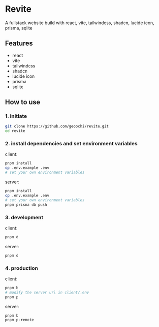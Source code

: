 # Revite

A fullstack website build with react, vite, tailwindcss, shadcn, lucide icon, prisma, sqlite

## Features

- react
- vite
- tailwindcss
- shadcn
- lucide icon
- prisma
- sqlite

## How to use

### 1. initiate

```sh
git clone https://github.com/geoochi/revite.git
cd revite
```

### 2. install dependencies and set environment variables

client:

```sh
pnpm install
cp .env.example .env
# set your own environment variables
```

server:

```sh
pnpm install
cp .env.example .env
# set your own environment variables
pnpm prisma db push
```

### 3. development

client:

```sh
pnpm d
```

server:

```sh
pnpm d
```

### 4. production

client:

```sh
pnpm b
# modify the server url in client/.env
pnpm p
```

server:

```sh
pnpm b
pnpm p-remote
```
